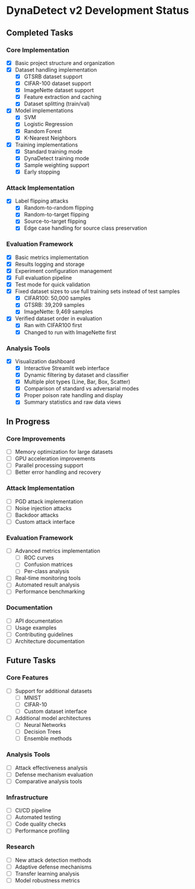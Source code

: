 # DynaDetect v2 Development Status

## Completed Tasks

### Core Implementation

- [x] Basic project structure and organization
- [x] Dataset handling implementation
  - [x] GTSRB dataset support
  - [x] CIFAR-100 dataset support
  - [x] ImageNette dataset support
  - [x] Feature extraction and caching
  - [x] Dataset splitting (train/val)
- [x] Model implementations
  - [x] SVM
  - [x] Logistic Regression
  - [x] Random Forest
  - [x] K-Nearest Neighbors
- [x] Training implementations
  - [x] Standard training mode
  - [x] DynaDetect training mode
  - [x] Sample weighting support
  - [x] Early stopping

### Attack Implementation

- [x] Label flipping attacks
  - [x] Random-to-random flipping
  - [x] Random-to-target flipping
  - [x] Source-to-target flipping
  - [x] Edge case handling for source class preservation

### Evaluation Framework

- [x] Basic metrics implementation
- [x] Results logging and storage
- [x] Experiment configuration management
- [x] Full evaluation pipeline
- [x] Test mode for quick validation
- [x] Fixed dataset sizes to use full training sets instead of test samples
  - [x] CIFAR100: 50,000 samples
  - [x] GTSRB: 39,209 samples
  - [x] ImageNette: 9,469 samples
- [x] Verified dataset order in evaluation
  - [x] Ran with CIFAR100 first
  - [x] Changed to run with ImageNette first

### Analysis Tools

- [x] Visualization dashboard
  - [x] Interactive Streamlit web interface
  - [x] Dynamic filtering by dataset and classifier
  - [x] Multiple plot types (Line, Bar, Box, Scatter)
  - [x] Comparison of standard vs adversarial modes
  - [x] Proper poison rate handling and display
  - [x] Summary statistics and raw data views

## In Progress

### Core Improvements

- [ ] Memory optimization for large datasets
- [ ] GPU acceleration improvements
- [ ] Parallel processing support
- [ ] Better error handling and recovery

### Attack Implementation

- [ ] PGD attack implementation
- [ ] Noise injection attacks
- [ ] Backdoor attacks
- [ ] Custom attack interface

### Evaluation Framework

- [ ] Advanced metrics implementation
  - [ ] ROC curves
  - [ ] Confusion matrices
  - [ ] Per-class analysis
- [ ] Real-time monitoring tools
- [ ] Automated result analysis
- [ ] Performance benchmarking

### Documentation

- [ ] API documentation
- [ ] Usage examples
- [ ] Contributing guidelines
- [ ] Architecture documentation

## Future Tasks

### Core Features

- [ ] Support for additional datasets
  - [ ] MNIST
  - [ ] CIFAR-10
  - [ ] Custom dataset interface
- [ ] Additional model architectures
  - [ ] Neural Networks
  - [ ] Decision Trees
  - [ ] Ensemble methods

### Analysis Tools

- [ ] Attack effectiveness analysis
- [ ] Defense mechanism evaluation
- [ ] Comparative analysis tools

### Infrastructure

- [ ] CI/CD pipeline
- [ ] Automated testing
- [ ] Code quality checks
- [ ] Performance profiling

### Research

- [ ] New attack detection methods
- [ ] Adaptive defense mechanisms
- [ ] Transfer learning analysis
- [ ] Model robustness metrics
